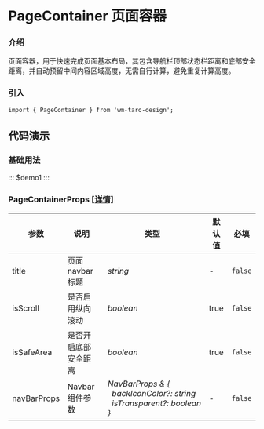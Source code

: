 # PageContainer 页面容器

### 介绍

页面容器，用于快速完成页面基本布局，其包含导航栏顶部状态栏距离和底部安全距离，并自动预留中间内容区域高度，无需自行计算，避免重复计算高度。

### 引入

```tsx
import { PageContainer } from 'wm-taro-design';
```

## 代码演示

### 基础用法

::: $demo1 :::

### PageContainerProps [[详情]](https://codeup.aliyun.com/5f855dfb1858a17210466fd0/wuhang-meimeng-development/wm-taro-template/tree/master/modules/wm-taro-design/types/page-container.d.ts)

| 参数        | 说明                 | 类型                                                                                                                                                                            | 默认值 | 必填    |
| ----------- | -------------------- | ------------------------------------------------------------------------------------------------------------------------------------------------------------------------------- | ------ | ------- |
| title       | 页面 navbar 标题     | _&nbsp;&nbsp;string<br/>_                                                                                                                                                       | -      | `false` |
| isScroll    | 是否启用纵向滚动     | _&nbsp;&nbsp;boolean<br/>_                                                                                                                                                      | true   | `false` |
| isSafeArea  | 是否开启底部安全距离 | _&nbsp;&nbsp;boolean<br/>_                                                                                                                                                      | true   | `false` |
| navBarProps | Navbar 组件参数      | _&nbsp;&nbsp;NavBarProps&nbsp;&&nbsp;{<br/>&nbsp;&nbsp;&nbsp;&nbsp;backIconColor?:&nbsp;string<br/>&nbsp;&nbsp;&nbsp;&nbsp;isTransparent?:&nbsp;boolean<br/>&nbsp;&nbsp;}<br/>_ | -      | `false` |
